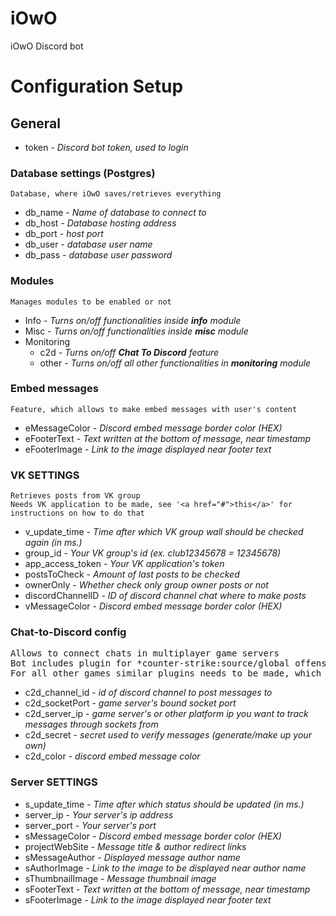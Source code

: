 # iOwO
iOwO Discord bot

# Configuration Setup

## General

* token - _Discord bot token, used to login_

### Database settings (Postgres)
`Database, where iOwO saves/retrieves everything`
* db_name - _Name of database to connect to_
* db_host - _Database hosting address_
* db_port - _host port_
* db_user - _database user name_
* db_pass - _database user password_

### Modules
`Manages modules to be enabled or not`
* Info - _Turns on/off functionalities inside **info** module_
* Misc - _Turns on/off functionalities inside **misc** module_
* Monitoring
  * c2d - _Turns on/off **Chat To Discord** feature_
  * other - _Turns on/off all other functionalities in **monitoring** module_

### Embed messages
`Feature, which allows to make embed messages with user's content`
* eMessageColor - _Discord embed message border color (HEX)_
* eFooterText - _Text written at the bottom of message, near timestamp_
* eFooterImage - _Link to the image displayed near footer text_

### VK SETTINGS
```
Retrieves posts from VK group
Needs VK application to be made, see '<a href="#">this</a>' for instructions on how to do that
```
* v_update_time - _Time after which VK group wall should be checked again (in ms.)_
* group_id - _Your VK group's id (ex. club12345678 = 12345678)_
* app_access_token - _Your VK application's token_
* postsToCheck - _Amount of last posts to be checked_
* ownerOnly - _Whether check only group owner posts or not_
* discordChannelID - _ID of discord channel chat where to make posts_
* vMessageColor - _Discord embed message border color (HEX)_

### Chat-to-Discord config
<pre>
Allows to connect chats in multiplayer game servers
Bot includes plugin for *counter-strike:source/global offensive* servers (SM1.10)
For all other games similar plugins needs to be made, which allows to recieve socket connections
</pre>
* c2d_channel_id - _id of discord channel to post messages to_
* c2d_socketPort - _game server's bound socket port_
* c2d_server_ip - _game server's or other platform ip you want to track messages through sockets from_
* c2d_secret - _secret used to verify messages (generate/make up your own)_
* c2d_color - _discord embed message color_

### Server SETTINGS

* s_update_time - _Time after which status should be updated (in ms.)_
* server_ip - _Your server's ip address_
* server_port - _Your server's port_
* sMessageColor - _Discord embed message border color (HEX)_
* projectWebSite - _Message title & author redirect links_
* sMessageAuthor - _Displayed message author name_
* sAuthorImage - _Link to the image to be displayed near author name_
* sThumbnailImage - _Message thumbnail image_
* sFooterText - _Text written at the bottom of message, near timestamp_
* sFooterImage - _Link to the image displayed near footer text_
